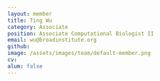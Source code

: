```yaml
---
layout: member
title: Ting Wu
category: Associate
position: Associate Computational Biologist II
email: wu@broadinstitute.org
github: 
image: /assets/images/team/default-member.png
cv:
alum: false
---
```


